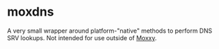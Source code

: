 # moxdns

A very small wrapper around platform-"native" methods to perform
DNS SRV lookups. Not intended for use outside of [Moxxy](https://codeberg.org/moxxy/moxxyv2).
